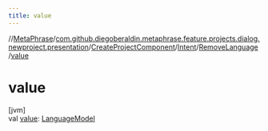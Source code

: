 ```yaml
---
title: value
---
```

//[MetaPhrase](../../../../../index.html)/[com.github.diegoberaldin.metaphrase.feature.projects.dialog.newproject.presentation](../../../index.html)/[CreateProjectComponent](../../index.html)/[Intent](../index.html)/[RemoveLanguage](index.html)/[value](value.html)



# value



[jvm]\
val [value](value.html): [LanguageModel](../../../../com.github.diegoberaldin.metaphrase.domain.language.data/-language-model/index.html)




